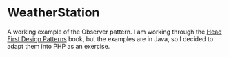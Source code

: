 # WeatherStation

A working example of the Observer pattern. I am working through the [Head First Design Patterns](http://shop.oreilly.com/product/9780596007126.do) book, but the examples are in Java, so I decided to adapt them into PHP as an exercise.
